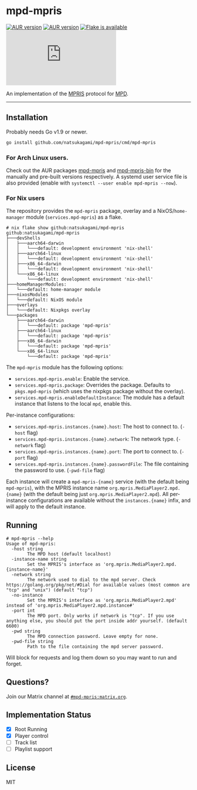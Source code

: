 # mpd-mpris

[![AUR version](https://img.shields.io/aur/version/mpd-mpris)](https://aur.archlinux.org/packages/mpd-mpris)
[![AUR version](https://img.shields.io/aur/version/mpd-mpris-bin)](https://aur.archlinux.org/packages/mpd-mpris-bin)
[![Flake is available](https://img.shields.io/badge/flake-available-blue)](#for-nix-users)
[![Matrix chat](https://img.shields.io/matrix/mpd-mpris:matrix.org)](https://matrix.to/#/#mpd-mpris:matrix.org)


An implementation of the [MPRIS](https://specifications.freedesktop.org/mpris-spec/latest/) protocol for [MPD](http://musicpd.org/).

---

## Installation

Probably needs Go v1.9 or newer.

```bash
go install github.com/natsukagami/mpd-mpris/cmd/mpd-mpris
```

### For Arch Linux users.

Check out the AUR packages [mpd-mpris](https://aur.archlinux.org/packages/mpd-mpris)
and [mpd-mpris-bin](https://aur.archlinux.org/packages/mpd-mpris-bin)
for the manually and pre-built versions respectively.
A systemd user service file is also provided (enable with `systemctl --user enable mpd-mpris --now`).

### For Nix users

The repository provides the `mpd-mpris` package, overlay and a NixOS/`home-manager` module (`services.mpd-mpris`) as a flake.
```
# nix flake show github:natsukagami/mpd-mpris
github:natsukagami/mpd-mpris
├───devShells
│   ├───aarch64-darwin
│   │   └───default: development environment 'nix-shell'
│   ├───aarch64-linux
│   │   └───default: development environment 'nix-shell'
│   ├───x86_64-darwin
│   │   └───default: development environment 'nix-shell'
│   └───x86_64-linux
│       └───default: development environment 'nix-shell'
├───homeManagerModules:
│   └───default: home-manager module
├───nixosModules
│   └───default: NixOS module
├───overlays
│   └───default: Nixpkgs overlay
└───packages
    ├───aarch64-darwin
    │   └───default: package 'mpd-mpris'
    ├───aarch64-linux
    │   └───default: package 'mpd-mpris'
    ├───x86_64-darwin
    │   └───default: package 'mpd-mpris'
    └───x86_64-linux
        └───default: package 'mpd-mpris'
```

The `mpd-mpris` module has the following options:
- `services.mpd-mpris.enable`: Enable the service.
- `services.mpd-mpris.package`: Overrides the package. Defaults to `pkgs.mpd-mpris` (which uses the nixpkgs package without the overlay).
- `services.mpd-mpris.enableDefaultInstance`: The module has a default instance that listens to the local `mpd`, enable this.

Per-instance configurations:
- `services.mpd-mpris.instances.{name}.host`: The host to connect to. (`-host` flag)
- `services.mpd-mpris.instances.{name}.network`: The network type. (`-network` flag)
- `services.mpd-mpris.instances.{name}.port`: The port to connect to. (`-port` flag)
- `services.mpd-mpris.instances.{name}.passwordFile`: The file containing the password to use. (`-pwd-file` flag)

Each instance will create a `mpd-mpris-{name}` service (with the default being `mpd-mpris`), with the MPRIS instance name
`org.mpris.MediaPlayer2.mpd.{name}` (with the default being just `org.mpris.MediaPlayer2.mpd`).
All per-instance configurations are available without the `instances.{name}` infix, and will apply to the default instance.

## Running

```
# mpd-mpris --help
Usage of mpd-mpris:
  -host string
        The MPD host (default localhost)
  -instance-name string
        Set the MPRIS's interface as 'org.mpris.MediaPlayer2.mpd.{instance-name}'
  -network string
        The network used to dial to the mpd server. Check https://golang.org/pkg/net/#Dial for available values (most common are "tcp" and "unix") (default "tcp")
  -no-instance
        Set the MPRIS's interface as 'org.mpris.MediaPlayer2.mpd' instead of 'org.mpris.MediaPlayer2.mpd.instance#'
  -port int
        The MPD port. Only works if network is "tcp". If you use anything else, you should put the port inside addr yourself. (default 6600)
  -pwd string
        The MPD connection password. Leave empty for none.
  -pwd-file string
        Path to the file containing the mpd server password.
```

Will block for requests and log them down so you may want
to run and forget.

## Questions?

Join our Matrix channel at [`#mpd-mpris:matrix.org`](https://matrix.to/#/#mpd-mpris:matrix.org).

## Implementation Status

- [x] Root Running
- [x] Player control
- [ ] Track list
- [ ] Playlist support

## License

MIT
